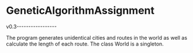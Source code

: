 # GeneticAlgorithmAssignment

v0.3-----------------

The program generates unidentical cities and routes in the world as well as calculate the length of each route. The class World is a singleton.

